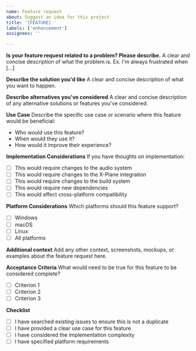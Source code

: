 ```yaml
---
name: Feature request
about: Suggest an idea for this project
title: '[FEATURE] '
labels: ['enhancement']
assignees: ''

---
```


**Is your feature request related to a problem? Please describe.**
A clear and concise description of what the problem is. Ex. I'm always frustrated when [...]

**Describe the solution you'd like**
A clear and concise description of what you want to happen.

**Describe alternatives you've considered**
A clear and concise description of any alternative solutions or features you've considered.

**Use Case**
Describe the specific use case or scenario where this feature would be beneficial:
- Who would use this feature?
- When would they use it?
- How would it improve their experience?

**Implementation Considerations**
If you have thoughts on implementation:
- [ ] This would require changes to the audio system
- [ ] This would require changes to the X-Plane integration
- [ ] This would require changes to the build system
- [ ] This would require new dependencies
- [ ] This would affect cross-platform compatibility

**Platform Considerations**
Which platforms should this feature support?
- [ ] Windows
- [ ] macOS
- [ ] Linux
- [ ] All platforms

**Additional context**
Add any other context, screenshots, mockups, or examples about the feature request here.

**Acceptance Criteria**
What would need to be true for this feature to be considered complete?
- [ ] Criterion 1
- [ ] Criterion 2
- [ ] Criterion 3

**Checklist**
- [ ] I have searched existing issues to ensure this is not a duplicate
- [ ] I have provided a clear use case for this feature
- [ ] I have considered the implementation complexity
- [ ] I have specified platform requirements
